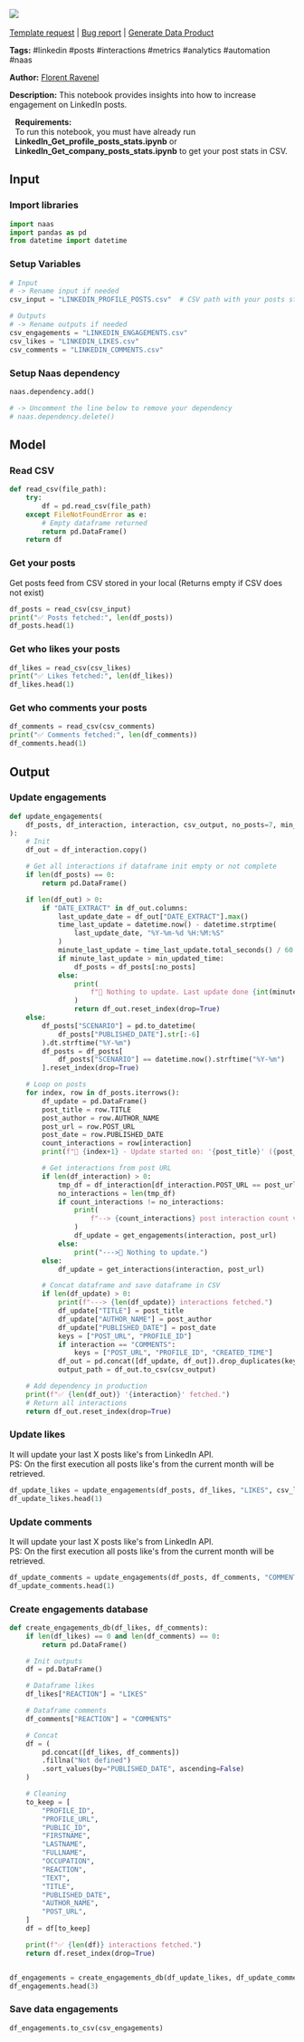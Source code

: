 <a href="https://app.naas.ai/user-redirect/naas/downloader?url=https://raw.githubusercontent.com/jupyter-naas/awesome-notebooks/master/LinkedIn/LinkedIn_Get_posts_engagements.ipynb" target="_parent"><img src="https://naasai-public.s3.eu-west-3.amazonaws.com/open_in_naas.svg"/></a><br><br><a href="https://github.com/jupyter-naas/awesome-notebooks/issues/new?assignees=&labels=&template=template-request.md&title=Tool+-+Action+of+the+notebook+">Template request</a> | <a href="https://github.com/jupyter-naas/awesome-notebooks/issues/new?assignees=&labels=bug&template=bug_report.md&title=LinkedIn+-+Get+posts+engagements:+Error+short+description">Bug report</a> | <a href="https://app.naas.ai/user-redirect/naas/downloader?url=https://raw.githubusercontent.com/jupyter-naas/awesome-notebooks/master/Naas/Naas_Start_data_product.ipynb" target="_parent">Generate Data Product</a>

**Tags:** #linkedin #posts #interactions #metrics #analytics #automation #naas

**Author:** [Florent Ravenel](https://www.linkedin.com/in/florent-ravenel/)

**Description:** This notebook provides insights into how to increase engagement on LinkedIn posts.

<div class="alert alert-info" role="info" style="margin: 10px">
<b>Requirements:</b><br>
To run this notebook, you must have already run <b>LinkedIn_Get_profile_posts_stats.ipynb</b> or <b>LinkedIn_Get_company_posts_stats.ipynb</b> to get your post stats in CSV.<br>
</div>

## Input

### Import libraries


```python
import naas
import pandas as pd
from datetime import datetime
```

### Setup Variables


```python
# Input
# -> Rename input if needed
csv_input = "LINKEDIN_PROFILE_POSTS.csv"  # CSV path with your posts stats generated with 'LinkedIn_Get_profile_posts_stats.ipynb' or 'LinkedIn_Get_company_posts_stats.ipynb'

# Outputs
# -> Rename outputs if needed
csv_engagements = "LINKEDIN_ENGAGEMENTS.csv"
csv_likes = "LINKEDIN_LIKES.csv"
csv_comments = "LINKEDIN_COMMENTS.csv"
```

### Setup Naas dependency


```python
naas.dependency.add()

# -> Uncomment the line below to remove your dependency
# naas.dependency.delete()
```

## Model

### Read CSV


```python
def read_csv(file_path):
    try:
        df = pd.read_csv(file_path)
    except FileNotFoundError as e:
        # Empty dataframe returned
        return pd.DataFrame()
    return df
```

### Get your posts
Get posts feed from CSV stored in your local (Returns empty if CSV does not exist)


```python
df_posts = read_csv(csv_input)
print("✅ Posts fetched:", len(df_posts))
df_posts.head(1)
```

### Get who likes your posts


```python
df_likes = read_csv(csv_likes)
print("✅ Likes fetched:", len(df_likes))
df_likes.head(1)
```

### Get who comments your posts


```python
df_comments = read_csv(csv_comments)
print("✅ Comments fetched:", len(df_comments))
df_comments.head(1)
```

## Output

### Update engagements


```python
def update_engagements(
    df_posts, df_interaction, interaction, csv_output, no_posts=7, min_updated_time=60
):
    # Init
    df_out = df_interaction.copy()

    # Get all interactions if dataframe init empty or not complete
    if len(df_posts) == 0:
        return pd.DataFrame()

    if len(df_out) > 0:
        if "DATE_EXTRACT" in df_out.columns:
            last_update_date = df_out["DATE_EXTRACT"].max()
            time_last_update = datetime.now() - datetime.strptime(
                last_update_date, "%Y-%m-%d %H:%M:%S"
            )
            minute_last_update = time_last_update.total_seconds() / 60
            if minute_last_update > min_updated_time:
                df_posts = df_posts[:no_posts]
            else:
                print(
                    f"🛑 Nothing to update. Last update done {int(minute_last_update)} minutes ago."
                )
                return df_out.reset_index(drop=True)
    else:
        df_posts["SCENARIO"] = pd.to_datetime(
            df_posts["PUBLISHED_DATE"].str[:-6]
        ).dt.strftime("%Y-%m")
        df_posts = df_posts[
            df_posts["SCENARIO"] == datetime.now().strftime("%Y-%m")
        ].reset_index(drop=True)

    # Loop on posts
    for index, row in df_posts.iterrows():
        df_update = pd.DataFrame()
        post_title = row.TITLE
        post_author = row.AUTHOR_NAME
        post_url = row.POST_URL
        post_date = row.PUBLISHED_DATE
        count_interactions = row[interaction]
        print(f"🔄 {index+1} - Update started on: '{post_title}' ({post_url})")

        # Get interactions from post URL
        if len(df_interaction) > 0:
            tmp_df = df_interaction[df_interaction.POST_URL == post_url]
            no_interactions = len(tmp_df)
            if count_interactions != no_interactions:
                print(
                    f"--> {count_interactions} post interaction count vs {no_interactions} interactions."
                )
                df_update = get_engagements(interaction, post_url)
            else:
                print("--->🛑 Nothing to update.")
        else:
            df_update = get_interactions(interaction, post_url)

        # Concat dataframe and save dataframe in CSV
        if len(df_update) > 0:
            print(f"---> {len(df_update)} interactions fetched.")
            df_update["TITLE"] = post_title
            df_update["AUTHOR_NAME"] = post_author
            df_update["PUBLISHED_DATE"] = post_date
            keys = ["POST_URL", "PROFILE_ID"]
            if interaction == "COMMENTS":
                keys = ["POST_URL", "PROFILE_ID", "CREATED_TIME"]
            df_out = pd.concat([df_update, df_out]).drop_duplicates(keys, keep="first")
            output_path = df_out.to_csv(csv_output)

    # Add dependency in production
    print(f"✅ {len(df_out)} '{interaction}' fetched.")
    # Return all interactions
    return df_out.reset_index(drop=True)
```

### Update likes
It will update your last X posts like's from LinkedIn API.<br>
PS: On the first execution all posts like's from the current month will be retrieved.


```python
df_update_likes = update_engagements(df_posts, df_likes, "LIKES", csv_likes)
df_update_likes.head(1)
```

### Update comments
It will update your last X posts like's from LinkedIn API.<br>
PS: On the first execution all posts like's from the current month will be retrieved.


```python
df_update_comments = update_engagements(df_posts, df_comments, "COMMENTS", csv_comments)
df_update_comments.head(1)
```

### Create engagements database


```python
def create_engagements_db(df_likes, df_comments):
    if len(df_likes) == 0 and len(df_comments) == 0:
        return pd.DataFrame()

    # Init outputs
    df = pd.DataFrame()

    # Dataframe likes
    df_likes["REACTION"] = "LIKES"

    # Dataframe comments
    df_comments["REACTION"] = "COMMENTS"

    # Concat
    df = (
        pd.concat([df_likes, df_comments])
        .fillna("Not defined")
        .sort_values(by="PUBLISHED_DATE", ascending=False)
    )

    # Cleaning
    to_keep = [
        "PROFILE_ID",
        "PROFILE_URL",
        "PUBLIC_ID",
        "FIRSTNAME",
        "LASTNAME",
        "FULLNAME",
        "OCCUPATION",
        "REACTION",
        "TEXT",
        "TITLE",
        "PUBLISHED_DATE",
        "AUTHOR_NAME",
        "POST_URL",
    ]
    df = df[to_keep]

    print(f"✅ {len(df)} interactions fetched.")
    return df.reset_index(drop=True)


df_engagements = create_engagements_db(df_update_likes, df_update_comments)
df_engagements.head(3)
```

### Save data engagements


```python
df_engagements.to_csv(csv_engagements)
```
